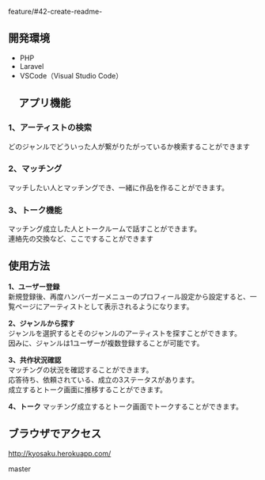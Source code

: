  feature/#42-create-readme-
##  開発環境

- PHP
- Laravel 
- VSCode（Visual Studio Code）  

## 　アプリ機能

### 1、アーティストの検索

どのジャンルでどういった人が繋がりたがっているか検索することができます

### 2、マッチング

マッチしたい人とマッチングでき、一緒に作品を作ることができます。

### 3、トーク機能

マッチング成立した人とトークルームで話すことができます。<br>
連絡先の交換など、ここですることができます



##  使用方法
**1、ユーザー登録**  
新規登録後、再度ハンバーガーメニューのプロフィール設定から設定すると、一覧ページにアーティストとして表示されるようになります。

**2、ジャンルから探す**  
ジャンルを選択するとそのジャンルのアーティストを探すことができます。<br>
因みに、ジャンルは1ユーザーが複数登録することが可能です。

**3、共作状況確認**  
マッチングの状況を確認することができます。<br>
応答待ち、依頼されている、成立の3ステータスがあります。<br>
成立するとトーク画面に推移することができます。

**4、トーク**
マッチング成立するとトーク画面でトークすることができます。<br>

##  ブラウザでアクセス
http://kyosaku.herokuapp.com/

 master
